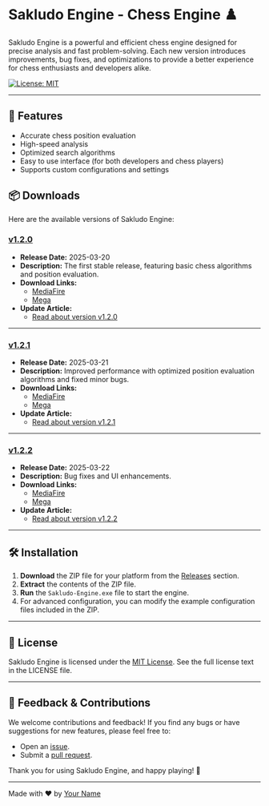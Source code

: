 # Sakludo Engine - Chess Engine ♟️

Sakludo Engine is a powerful and efficient chess engine designed for precise analysis and fast problem-solving. Each new version introduces improvements, bug fixes, and optimizations to provide a better experience for chess enthusiasts and developers alike.

[![License: MIT](https://img.shields.io/badge/License-MIT-blue.svg)](LICENSE)

---

## 🚀 Features
- Accurate chess position evaluation
- High-speed analysis
- Optimized search algorithms
- Easy to use interface (for both developers and chess players)
- Supports custom configurations and settings

## 📦 Downloads

Here are the available versions of Sakludo Engine:

### [v1.2.0](#)
- **Release Date:** 2025-03-20
- **Description:** The first stable release, featuring basic chess algorithms and position evaluation.
- **Download Links:**  
  - [MediaFire](https://example.com)  
  - [Mega](https://example.com)
- **Update Article:**  
  - [Read about version v1.2.0](https://example.com)

---

### [v1.2.1](#)
- **Release Date:** 2025-03-21
- **Description:** Improved performance with optimized position evaluation algorithms and fixed minor bugs.
- **Download Links:**  
  - [MediaFire](https://example.com)  
  - [Mega](https://example.com)
- **Update Article:**  
  - [Read about version v1.2.1](https://example.com)

---

### [v1.2.2](#)
- **Release Date:** 2025-03-22
- **Description:** Bug fixes and UI enhancements.
- **Download Links:**  
  - [MediaFire](https://example.com)  
  - [Mega](https://example.com)
- **Update Article:**  
  - [Read about version v1.2.2](https://example.com)

---

## 🛠 Installation

1. **Download** the ZIP file for your platform from the [Releases](https://github.com/yourusername/Sakludo-Engine/releases) section.
2. **Extract** the contents of the ZIP file.
3. **Run** the `Sakludo-Engine.exe` file to start the engine.
4. For advanced configuration, you can modify the example configuration files included in the ZIP.

---

## 📄 License

Sakludo Engine is licensed under the [MIT License](LICENSE). See the full license text in the LICENSE file.

---

## 💬 Feedback & Contributions

We welcome contributions and feedback! If you find any bugs or have suggestions for new features, please feel free to:

- Open an [issue](https://github.com/yourusername/Sakludo-Engine/issues).
- Submit a [pull request](https://github.com/yourusername/Sakludo-Engine/pulls).

Thank you for using Sakludo Engine, and happy playing! 🎉

---
Made with ❤️ by [Your Name](https://github.com/yourusername)
